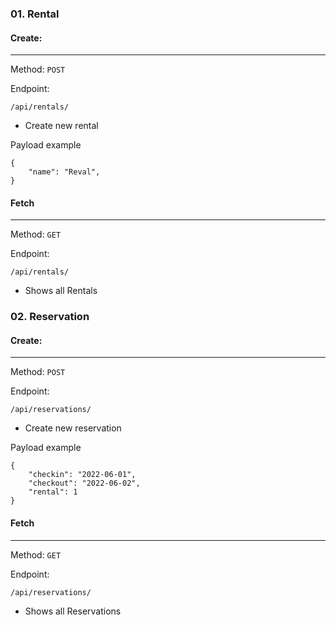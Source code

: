 ### 01. Rental

#### Create:
---
Method: `POST`

Endpoint:

    /api/rentals/

- Create new rental

Payload example
```
{
    "name": "Reval",
}
```

#### Fetch
---
Method: `GET`

Endpoint:

    /api/rentals/

- Shows all Rentals

### 02. Reservation

#### Create:
---
Method: `POST`

Endpoint:

    /api/reservations/

- Create new reservation

Payload example
```
{
    "checkin": "2022-06-01",
    "checkout": "2022-06-02",
    "rental": 1
}
```

#### Fetch
---
Method: `GET`

Endpoint:

    /api/reservations/

- Shows all Reservations
